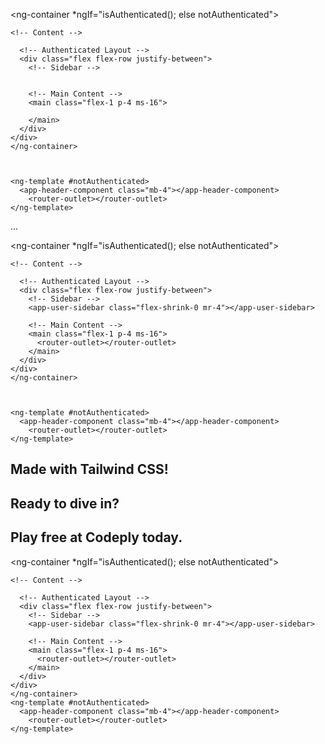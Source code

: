 <ng-container *ngIf="isAuthenticated(); else notAuthenticated">
<div class="container mx-auto h-screen flex flex-col justify-center">
    <!-- Header -->
    <app-header-component class="mb-4"></app-header-component>
  
    <!-- Content -->
  
      <!-- Authenticated Layout -->
      <div class="flex flex-row justify-between">
        <!-- Sidebar -->
      
  
        <!-- Main Content -->
        <main class="flex-1 p-4 ms-16">
          
        </main>
      </div>
    </div>
    </ng-container>



    <ng-template #notAuthenticated>
      <app-header-component class="mb-4"></app-header-component>
        <router-outlet></router-outlet>
    </ng-template>
 

  
<!-- <app-footer-component></app-footer-component> -->



<div class="w-full flex flex-col sm:flex-row flex-wrap sm:flex-nowrap py-4 flex-grow">
  <!-- fixed-width -->
  <div class="w-fixed w-full flex-shrink flex-grow-0 px-4">
      <div class="sticky top-0 p-4 w-full h-full">
        <app-user-sidebar class="flex-shrink-0 mr-4"></app-user-sidebar>
      </div>
  </div>
  <main role="main" class="w-full flex-grow pt-1 px-3">
    <router-outlet></router-outlet>
  </main>
  <div class="w-fixed w-full flex-shrink flex-grow-0 px-2">
      <!-- fixed-width -->
      <div class="flex sm:flex-col px-2">
          <!-- sidebar goes here -->
      </div>
  </div>
</div>
<footer class="bg-black mt-auto">
  ...
</footer>









<ng-container *ngIf="isAuthenticated(); else notAuthenticated">
<div class="container mx-auto h-screen flex flex-col justify-center">
    <!-- Header -->
    <app-header-component class="mb-4"></app-header-component>
  
    <!-- Content -->
  
      <!-- Authenticated Layout -->
      <div class="flex flex-row justify-between">
        <!-- Sidebar -->
        <app-user-sidebar class="flex-shrink-0 mr-4"></app-user-sidebar>
  
        <!-- Main Content -->
        <main class="flex-1 p-4 ms-16">
          <router-outlet></router-outlet>
        </main>
      </div>
    </div>
    </ng-container>


    
    <ng-template #notAuthenticated>
      <app-header-component class="mb-4"></app-header-component>
        <router-outlet></router-outlet>
    </ng-template>
 















  <div class="container mx-auto px-4 py-8">
    <div class="flex flex-col-reverse md:flex-row">
    <router-outlet></router-outlet>
    </div>
    </div>
    


  <div class="w-fixed w-full flex-shrink flex-grow-0 px-2">
      <!-- fixed-width -->
      <div class="flex sm:flex-col px-2">
        <div class="flex sm:flex-col px-2">
          <div class="bg-gray-50 rounded-xl border mb-3 w-full">
              <div class="max-w-7xl mx-auto py-8 px-4 sm:px-6 lg:py-12 lg:px-8 lg:flex lg:items-center lg:justify-between">
                  <h2 class="text-3xl font-extrabold tracking-tight text-gray-900 sm:text-4xl">
                      <span class="block text-indigo-600">Made with Tailwind CSS!</span>
                  </h2>
              </div>
          </div>
          <div class="p-2"><!--spacer--></div>
          <div class="bg-gray-100 rounded-xl mb-3 w-full">
              <div class="max-w-7xl mx-auto py-8 px-4 sm:px-6 lg:py-12 lg:px-8 lg:flex lg:items-center lg:justify-between">
                  <h2 class="text-3xl font-extrabold tracking-tight text-gray-900 sm:text-4xl">
                      <span class="block">Ready to dive in?</span>
                  </h2>
              </div>
          </div>
          <div class="p-2"><!--spacer--></div>
          <div class="bg-gray-50 rounded-xl border mb-3 w-full">
              <div class="max-w-7xl mx-auto py-8 px-4 sm:px-6 lg:py-12 lg:px-8 lg:flex lg:items-center lg:justify-between">
                  <h2 class="text-3xl font-extrabold tracking-tight text-gray-900 sm:text-4xl">
                      <span class="block text-indigo-600">Play free at Codeply today.</span>
                  </h2>
              </div>
          </div>
      </div>
      </div>
  </div>

















  <ng-container *ngIf="isAuthenticated(); else notAuthenticated">
<div class="container mx-auto h-screen flex flex-col justify-center">
    <!-- Header -->
    <app-header-component class="mb-4"></app-header-component>
  
    <!-- Content -->
  
      <!-- Authenticated Layout -->
      <div class="flex flex-row justify-between">
        <!-- Sidebar -->
        <app-user-sidebar class="flex-shrink-0 mr-4"></app-user-sidebar>
  
        <!-- Main Content -->
        <main class="flex-1 p-4 ms-16">
          <router-outlet></router-outlet>
        </main>
      </div>
    </div>
    </ng-container>
    <ng-template #notAuthenticated>
      <app-header-component class="mb-4"></app-header-component>
        <router-outlet></router-outlet>
    </ng-template>
 
<!-- https://play.tailwindcss.com/y4NdL5RdBl -->
  
<!-- <app-footer-component></app-footer-component> -->

